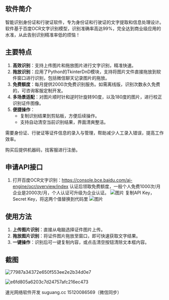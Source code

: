 ## 软件简介

智能识别身份证和行驶证软件，专为身份证和行驶证的文字提取和信息处理设计。软件基于百度OCR文字识别模型，识别准确率高达99%，完全达到商业级应用的水准，从此告别识别精准率低的烦恼！

## 主要特点

1. **高效识别**：支持上传图片和拖放图片进行文字识别，精准快速。
2. **拖放识别**：应用了Python的TkinterDnD模块，支持将图片文件直接拖放到软件窗口进行识别，包括微信聊天记录图片的拖放。
3. **免费额度**：每月提供2000次免费识别服务。如需离线版，识别次数永久免费的，可咨询客服定制开发。
4. **多场景适配**：对图片顺时针和逆时针旋转90度，以及180度的图片，进行校正识别证件图像。
5. **便捷操作**：
   - 复制识别结果到剪贴板，方便后续操作。
   - 支持自动清空当前识别结果，界面清爽整洁。

需要身份证、行驶证等证件信息的录入与管理，帮助减少人工录入错误，提高工作效率。

购买后提供机器码，找客服进行注册。

## 申请API接口
1. 打开百度OCR文字识别：https://console.bce.baidu.com/ai-engine/ocr/overview/index
认证后领取免费额度，一般个人免费1000次/月 企业是2000次/月，个人认证可升级为企业认证。
![图片](https://github.com/user-attachments/assets/d9b19fec-da92-4e47-a056-e0e6342a311f)
复制API Key， Secret Key，将这两个值替换到代码里
![图片](https://github.com/user-attachments/assets/8cc94fca-f8dc-478d-8a46-7f077c0bdd62)

## 使用方法

1. **上传图片识别**：直接从电脑选择证件图片上传。
2. **拖放图片识别**：将证件图片拖放至窗口，即可快速获取文字结果。
3. **一键操作**：识别后可一键复制内容，或点击清空按钮清除文本框内容。


## 截图
![77987a34372e650f553ee2e2b34d0e7](https://github.com/user-attachments/assets/1cd2bb06-e017-4fdd-a729-033a498f6e26)

![e6fd805a6203c7d24757afc216ec473](https://github.com/user-attachments/assets/7d7dd6ab-b4fc-46b2-a1f9-745112ea6dd9)




速光网络软件开发 suguang.cc 15120086569（微信同步）
